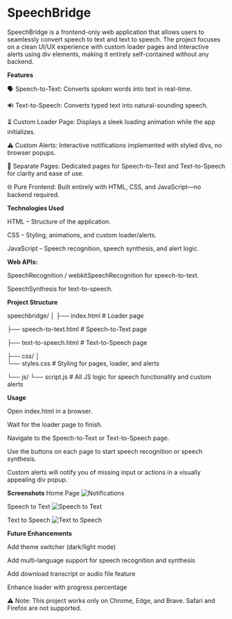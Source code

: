 # SpeechBridge

SpeechBridge is a frontend-only web application that allows users to seamlessly convert speech to text and text to speech. The project focuses on a clean UI/UX experience with custom loader pages and interactive alerts using div elements, making it entirely self-contained without any backend.

**Features**

🗣️ Speech-to-Text: Converts spoken words into text in real-time.

🔊 Text-to-Speech: Converts typed text into natural-sounding speech.

⏳ Custom Loader Page: Displays a sleek loading animation while the app initializes.

⚠️ Custom Alerts: Interactive notifications implemented with styled divs, no browser popups.

📄 Separate Pages: Dedicated pages for Speech-to-Text and Text-to-Speech for clarity and ease of use.

🌐 Pure Frontend: Built entirely with HTML, CSS, and JavaScript—no backend required.

**Technologies Used**

HTML – Structure of the application.

CSS – Styling, animations, and custom loader/alerts.

JavaScript – Speech recognition, speech synthesis, and alert logic.

**Web APIs:**

SpeechRecognition / webkitSpeechRecognition for speech-to-text.

SpeechSynthesis for text-to-speech.

**Project Structure**

speechbridge/
│
├── index.html          # Loader page

├── speech-to-text.html # Speech-to-Text page

├── text-to-speech.html # Text-to-Speech page

├── css/
│   
    └── styles.css      # Styling for pages, loader, and alerts

└── js/
    └── script.js       # All JS logic for speech functionality and custom alerts

**Usage**

Open index.html in a browser.

Wait for the loader page to finish.

Navigate to the Speech-to-Text or Text-to-Speech page.

Use the buttons on each page to start speech recognition or speech synthesis.

Custom alerts will notify you of missing input or actions in a visually appealing div popup.

**Screenshots**
 Home Page
![Notifications](output.1.png)

Speech to Text
![Speech to Text](output.2.png)

Text to Speech
![Text to Speech](output.3.png)






**Future Enhancements**

Add theme switcher (dark/light mode)

Add multi-language support for speech recognition and synthesis

Add download transcript or audio file feature

Enhance loader with progress percentage

⚠️ Note: This project works only on Chrome, Edge, and Brave. Safari and Firefox are not supported.

